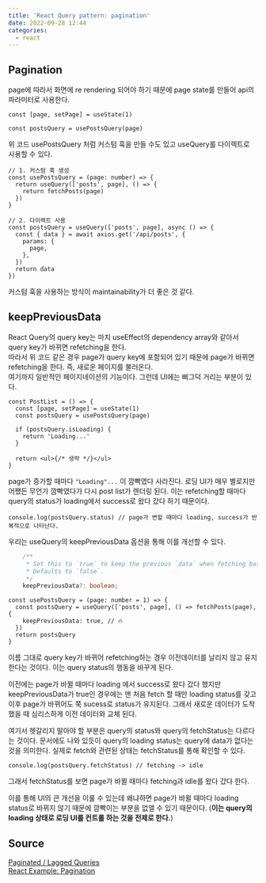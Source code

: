```yaml
---
title: 'React Query pattern: pagination'
date: 2022-09-28 12:44
categories:
  - react
---
```


## Pagination

page에 따라서 화면에 re rendering 되어야 하기 때문에 page state를 만들어 api의 파라미터로 사용한다.

```tsx
const [page, setPage] = useState(1)

const postsQuery = usePostsQuery(page)
```

위 코드 usePostsQuery 처럼 커스텀 훅을 만들 수도 있고 useQuery를 다이렉트로 사용할 수 있다.

```tsx
// 1. 커스텀 훅 생성
const usePostsQuery = (page: number) => {
  return useQuery(['posts', page], () => {
    return fetchPosts(page)
  })
}
```

```tsx
// 2. 다이렉트 사용
const postsQuery = useQuery(['posts', page], async () => {
  const { data } = await axios.get('/api/posts', {
    params: {
      page,
    },
  })
  return data
})
```

커스텀 훅을 사용하는 방식이 maintainability가 더 좋은 것 같다.

## keepPreviousData

React Query의 query key는 마치 useEffect의 dependency array와 같아서 query key가 바뀌면 refetching을 한다.  
따라서 위 코드 같은 경우 page가 query key에 포함되어 있기 때문에 page가 바뀌면 refetching을 한다. 즉, 새로운 페이지를 불러온다.  
여기까지 일반적인 페이지네이션의 기능이다. 그런데 UI에는 삐그덕 거리는 부분이 있다.

```tsx
const PostList = () => {
  const [page, setPage] = useState(1)
  const postsQuery = usePostsQuery(page)

  if (postsQuery.isLoading) {
    return 'Loading...'
  }

  return <ul>{/* 생략 */}</ul>
}
```

page가 증가할 때마다 `"Loading"...` 이 깜빡였다 사라진다. 로딩 UI가 매우 별로지만 어쨌든 무언가 깜빡였다가 다시 post list가 렌더링 된다. 이는 refetching할 때마다 query의 status가 loading에서 success로 왔다 갔다 하기 때문이다.

```tsx
console.log(postsQuery.status) // page가 변할 때마다 loading, success가 반복적으로 나타난다.
```

우리는 useQuery의 keepPreviousData 옵션을 통해 이를 개선할 수 있다.

```ts
    /**
     * Set this to `true` to keep the previous `data` when fetching based on a new query key.
     * Defaults to `false`.
     */
    keepPreviousData?: boolean;
```

```tsx
const usePostsQuery = (page: number = 1) => {
  const postsQuery = useQuery(['posts', page], () => fetchPosts(page), {
    keepPreviousData: true, // 🔥
  })
  return postsQuery
}
```

이름 그대로 query key가 바뀌어 refetching하는 경우 이전데이터를 날리지 않고 유지한다는 것이다. 이는 query status의 행동을 바꾸게 된다.

이전에는 page가 바뀔 때마다 loading 에서 success로 왔다 갔다 했지만 keepPreviousData가 true인 경우에는 맨 처음 fetch 할 때만 loading status를 갖고 이후 page가 바뀌어도 쭉 sucess로 status가 유지된다. 그래서 새로운 데이터가 도착했을 때 심리스하게 이전 데이터와 교체 된다.

여기서 헷갈리지 말아야 할 부분은 query의 status와 query의 fetchStatus는 다르다는 것이다. 문서에도 나와 있듯이 query의 loading status는 query에 data가 없다는 것을 의미한다. 실제로 fetch와 관련된 상태는 fetchStatus를 통해 확인할 수 있다.

```tsx
console.log(postsQuery.fetchStatus) // fetching -> idle
```

그래서 fetchStatus를 보면 page가 바뀔 때마다 fetching과 idle를 왔다 갔다 한다.

이를 통해 UI의 큰 개선을 이룰 수 있는데 왜냐하면 page가 바뀔 때마다 loading status로 바뀌지 않기 때문에 깜빡이는 부분을 없앨 수 있기 때문이다. (**이는 query의 loading 상태로 로딩 UI를 컨트롤 하는 것을 전제로 한다.**)

## Source

[Paginated / Lagged Queries](https://tanstack.com/query/v4/docs/guides/paginated-queries)  
[React Example: Pagination](https://tanstack.com/query/v4/docs/examples/react/pagination)
